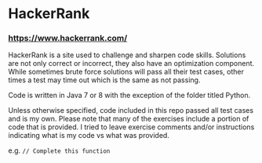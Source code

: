 # HackerRank

### https://www.hackerrank.com/

HackerRank is a site used to challenge and sharpen code skills.  Solutions are not only correct or incorrect, they also have an optimization component.  While sometimes brute force solutions will pass all their test cases, other times a test may time out which is the same as not passing.

Code is written in Java 7 or 8 with the exception of the folder titled Python.  

Unless otherwise specified, code included in this repo passed all test cases and is my own.  Please note that many of the exercises include a portion of code that is provided.  I tried to leave exercise comments and/or instructions indicating what is my code vs what was provided. 

e.g. 
`// Complete this function`   